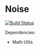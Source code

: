 # Noise
[![Build Status](https://travis-ci.org/Androbin/Noise.svg?branch=master)](https://travis-ci.org/Androbin/Noise)

Dependencies:
 - Math Utils

